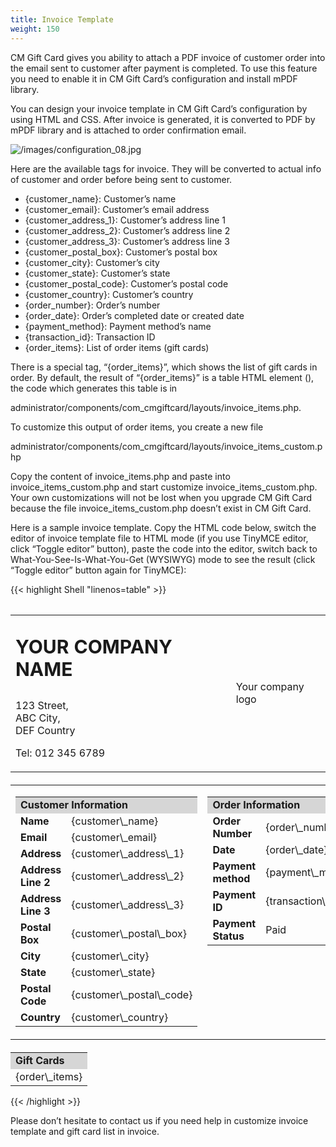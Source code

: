 ```yaml
---
title: Invoice Template
weight: 150
---
```

CM Gift Card gives you ability to attach a PDF invoice of customer order into the email sent to customer after payment is completed. To use this feature you need to enable it in CM Gift Card’s configuration and install mPDF library.

You can design your invoice template in CM Gift Card’s configuration by using HTML and CSS. After invoice is generated, it is converted to PDF by mPDF library and is attached to order confirmation email.

![/images/configuration_08.jpg](/images/configuration_08.jpg)

Here are the available tags for invoice. They will be converted to actual info of customer and order before being sent to customer.

*   {customer\_name}: Customer’s name
*   {customer\_email}: Customer’s email address
*   {customer\_address\_1}: Customer’s address line 1
*   {customer\_address\_2}: Customer’s address line 2
*   {customer\_address\_3}: Customer’s address line 3
*   {customer\_postal\_box}: Customer’s postal box
*   {customer\_city}: Customer’s city
*   {customer\_state}: Customer’s state
*   {customer\_postal\_code}: Customer’s postal code
*   {customer\_country}: Customer’s country
*   {order\_number}: Order’s number
*   {order\_date}: Order’s completed date or created date
*   {payment\_method}: Payment method’s name
*   {transaction\_id}: Transaction ID
*   {order\_items}: List of order items (gift cards)

There is a special tag, “{order\_items}”, which shows the list of gift cards in order. By default, the result of “{order\_items}” is a table HTML element (<table>), the code which generates this table is in

administrator/components/com\_cmgiftcard/layouts/invoice\_items.php.

To customize this output of order items, you create a new file

administrator/components/com\_cmgiftcard/layouts/invoice\_items\_custom.php

Copy the content of invoice\_items.php and paste into invoice\_items\_custom.php and start customize invoice\_items\_custom.php. Your own customizations will not be lost when you upgrade CM Gift Card because the file invoice\_items\_custom.php doesn’t exist in CM Gift Card.

Here is a sample invoice template. Copy the HTML code below, switch the editor of invoice template file to HTML mode (if you use TinyMCE editor, click “Toggle editor” button), paste the code into the editor, switch back to What-You-See-Is-What-You-Get (WYSIWYG) mode to see the result (click “Toggle editor” button again for TinyMCE):


{{< highlight Shell "linenos=table" >}}
<table style="width: 100%;" border="0" cellspacing="0" cellpadding="2">
<tbody>
<tr>
<td style="width: 70%;">
<p style="font-size: 30px; font-weight: bold;">YOUR COMPANY NAME</p>
<p>123 Street,<br />ABC City,<br />DEF Country</p>
<p>Tel: 012 345 6789</p>
</td>
<td style="width: 30%;">Your company logo</td>
</tr>
</tbody>
</table>
<table style="margin: 20px 0; width: 100%;" border="0" cellspacing="0" cellpadding="2">
<tbody>
<tr>
<td style="width: 50%; vertical-align: top;">
<table style="width: 100%;" border="0" cellspacing="0" cellpadding="2">
<tbody>
<tr>
<td style="background-color: #d6d6d6;" colspan="2" align="left"><strong>Customer Information</strong></td>
</tr>
<tr>
<td width="50%"><strong>Name</strong></td>
<td width="50%">{customer\_name}</td>
</tr>
<tr>
<td width="50%"><strong>Email</strong></td>
<td width="50%">{customer\_email}</td>
</tr>
<tr>
<td width="50%"><strong>Address</strong></td>
<td width="50%">{customer\_address\_1}</td>
</tr>
<tr>
<td width="50%"><strong>Address Line 2</strong></td>
<td width="50%">{customer\_address\_2}</td>
</tr>
<tr>
<td width="50%"><strong>Address Line 3</strong></td>
<td width="50%">{customer\_address\_3}</td>
</tr>
<tr>
<td width="50%"><strong>Postal Box</strong></td>
<td width="50%">{customer\_postal\_box}</td>
</tr>
<tr>
<td width="50%"><strong>City</strong></td>
<td width="50%">{customer\_city}</td>
</tr>
<tr>
<td width="50%"><strong>State</strong></td>
<td width="50%">{customer\_state}</td>
</tr>
<tr>
<td width="50%"><strong>Postal Code</strong></td>
<td width="50%">{customer\_postal\_code}</td>
</tr>
<tr>
<td width="50%"><strong>Country</strong></td>
<td width="50%">{customer\_country}</td>
</tr>
</tbody>
</table>
</td>
<td style="width: 50%; vertical-align: top;">
<table style="width: 100%;" border="0" cellspacing="0" cellpadding="2">
<tbody>
<tr>
<td style="background-color: #d6d6d6;" colspan="2" align="left"><strong>Order Information</strong></td>
</tr>
<tr>
<td width="50%"><strong>Order Number</strong></td>
<td width="50%">{order\_number}</td>
</tr>
<tr>
<td width="50%"><strong>Date</strong></td>
<td width="50%">{order\_date}</td>
</tr>
<tr>
<td width="50%"><strong>Payment method</strong></td>
<td width="50%">{payment\_method}</td>
</tr>
<tr>
<td width="50%"><strong>Payment ID</strong></td>
<td width="50%">{transaction\_id}</td>
</tr>
<tr>
<td width="50%"><strong>Payment Status</strong></td>
<td width="50%">Paid</td>
</tr>
</tbody>
</table>
</td>
</tr>
</tbody>
</table>
<table style="width: 100%;" border="0" cellspacing="0" cellpadding="2">
<tbody>
<tr>
<td style="background-color: #d6d6d6;" colspan="2" align="left"><strong>Gift Cards</strong></td>
</tr>
<tr>
<td colspan="2">{order\_items}</td>
</tr>
</tbody>
</table>
{{< /highlight >}}


Please don’t hesitate to contact us if you need help in customize invoice template and gift card list in invoice.